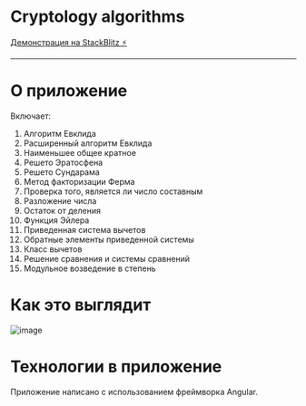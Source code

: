 # Cryptology algorithms

[Демонстрация на StackBlitz ⚡️](https://stackblitz.com/edit/cryptoalg)

***
# О приложение
Включает: 
1. Алгоритм Евклида
2. Расширенный алгоритм Евклида
3. Наименьшее общее кратное
4. Решето Эратосфена
5. Решето Сундарама
6. Метод факторизации Ферма
7. Проверка того, является ли число составным
8. Разложение числа
9. Остаток от деления
10. Функция Эйлера
11. Приведенная система вычетов
12. Обратные элементы приведенной системы
13. Класс вычетов
14. Решение сравнения и системы сравнений
15. Модульное возведение в степень

# Как это выглядит

![image](https://github.com/user-attachments/assets/f50ce866-8f96-4e0d-a015-aee1e50317fd)

# Технологии в приложение
Приложение написано с использованием фреймворка Angular.
